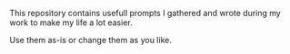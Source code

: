 This repository contains usefull prompts I gathered and wrote during my work to make my life a lot easier. 

Use them as-is or change them as you like. 

